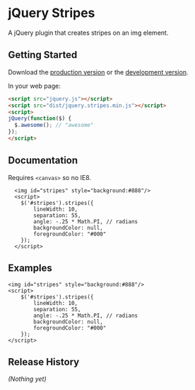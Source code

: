# jQuery Stripes

A jQuery plugin that creates stripes on an img element.

## Getting Started
Download the [production version][min] or the [development version][max].

[min]: https://raw.github.com/patrickgunderson/jquery.stripes/master/dist/jquery.stripes.min.js
[max]: https://raw.github.com/patrickgunderson/jquery.stripes/master/dist/jquery.stripes.js

In your web page:

```html
<script src="jquery.js"></script>
<script src="dist/jquery.stripes.min.js"></script>
<script>
jQuery(function($) {
  $.awesome(); // "awesome"
});
</script>
```

## Documentation

Requires `<canvas>` so no IE8. 

      <img id="stripes" style="background:#888"/>
      <script>
        $('#stripes').stripes({
            lineWidth: 10,
            separation: 55,
            angle: -.25 * Math.PI, // radians
            backgroundColor: null,
            foregroundColor: "#000"
        });
      </script>

## Examples
    <img id="stripes" style="background:#888"/>
    <script>
        $('#stripes').stripes({
            lineWidth: 10,
            separation: 55,
            angle: -.25 * Math.PI, // radians
            backgroundColor: null,
            foregroundColor: "#000"
        });
    </script>

## Release History
_(Nothing yet)_
